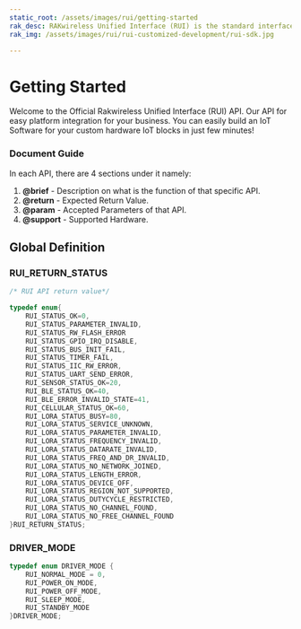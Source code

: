 ```yaml
---
static_root: /assets/images/rui/getting-started
rak_desc: RAKwireless Unified Interface (RUI) is the standard interface defined to simplify the firmware development for the ecosystem of the hardware of RAK. RUI defines an API that abstracts the complexity of the hardware layer. Through the RUI API, customers can control all the functionalities of the module without the need to deal with the complexity of low-level hardware protocols such as SPI, I2C, etc.
rak_img: /assets/images/rui/rui-customized-development/rui-sdk.jpg

---
```


# Getting Started

Welcome to the Official Rakwireless Unified Interface (RUI) API. Our API for easy platform integration for your business. You can easily build an IoT Software for your custom hardware IoT blocks in just few minutes!
<!-- 
<rk-img
  :src="`${$frontmatter.static_root}/piopsq3luadbo6ysug2v.jpg`"
  width="100%"
  figure-number="1"
  caption="System Architecture"
/> -->

### Document Guide

In each API, there are 4 sections under it namely:

1. **@brief** - Description on what is the function of that specific API.
2. **@return** - Expected Return Value.
3. **@param** - Accepted Parameters of that API.
4. **@support** - Supported Hardware.

## Global Definition

### RUI_RETURN_STATUS

```c
/* RUI API return value*/

typedef enum{
	RUI_STATUS_OK=0,
 	RUI_STATUS_PARAMETER_INVALID,
 	RUI_STATUS_RW_FLASH_ERROR
 	RUI_STATUS_GPIO_IRQ_DISABLE,
 	RUI_STATUS_BUS_INIT_FAIL,
	RUI_STATUS_TIMER_FAIL,
	RUI_STATUS_IIC_RW_ERROR,
 	RUI_STATUS_UART_SEND_ERROR,
 	RUI_SENSOR_STATUS_OK=20,
 	RUI_BLE_STATUS_OK=40,
 	RUI_BLE_ERROR_INVALID_STATE=41,
	RUI_CELLULAR_STATUS_OK=60,
 	RUI_LORA_STATUS_BUSY=80,
 	RUI_LORA_STATUS_SERVICE_UNKNOWN,
 	RUI_LORA_STATUS_PARAMETER_INVALID,
 	RUI_LORA_STATUS_FREQUENCY_INVALID,
 	RUI_LORA_STATUS_DATARATE_INVALID,
 	RUI_LORA_STATUS_FREQ_AND_DR_INVALID,
 	RUI_LORA_STATUS_NO_NETWORK_JOINED,
 	RUI_LORA_STATUS_LENGTH_ERROR,
 	RUI_LORA_STATUS_DEVICE_OFF,
 	RUI_LORA_STATUS_REGION_NOT_SUPPORTED,
 	RUI_LORA_STATUS_DUTYCYCLE_RESTRICTED,
 	RUI_LORA_STATUS_NO_CHANNEL_FOUND,
 	RUI_LORA_STATUS_NO_FREE_CHANNEL_FOUND
}RUI_RETURN_STATUS;
```

### DRIVER_MODE

```c
typedef enum DRIVER_MODE {
	RUI_NORMAL_MODE = 0,
	RUI_POWER_ON_MODE,
	RUI_POWER_OFF_MODE,
	RUI_SLEEP_MODE,
	RUI_STANDBY_MODE
}DRIVER_MODE;
```

